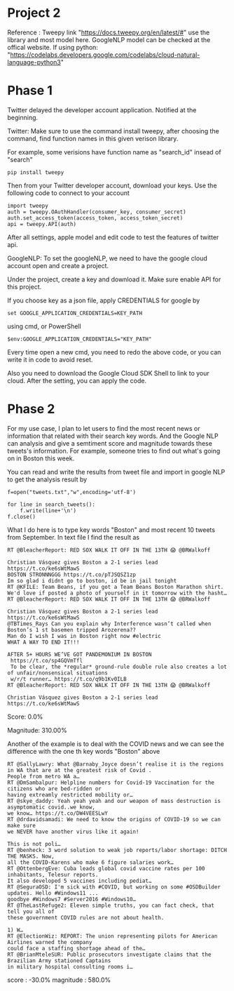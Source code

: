 # Project 2
Reference : Tweepy link "https://docs.tweepy.org/en/latest/#" use the library and most model here. GoogleNLP model can be checked at the offical website. If using python: "https://codelabs.developers.google.com/codelabs/cloud-natural-language-python3"
# Phase 1
Twitter delayed the developer account application. Notified at the beginning.

Twitter:
Make sure to use the command install tweepy, after choosing the command, find function names in this given verison library.

For example, some verisions have function name as "search_id" insead of "search"
```
pip install tweepy
```
Then from your Twitter developer account, download your keys. Use the following code to connect to your account
```
import tweepy
auth = tweepy.OAuthHandler(consumer_key, consumer_secret)
auth.set_access_token(access_token, access_token_secret)
api = tweepy.API(auth)
```
After all settings, apple model and edit code to test the features of twitter api.

GoogleNLP:
To set the googleNLP, we need to have the google cloud account open and create a project. 

Under the project, create a key and download it. Make sure enable API for this project.

If you choose key as a json file, apply CREDENTIALS for google by
```
set GOOGLE_APPLICATION_CREDENTIALS=KEY_PATH
```
using cmd, or PowerShell
```
$env:GOOGLE_APPLICATION_CREDENTIALS="KEY_PATH"
```
Every time open a new cmd, you need to redo the above code, or you can write it in code to avoid reset.

Also you need to download the Google Cloud SDK Shell to link to your cloud. After the setting, you can apply the code.
# Phase 2
For my use case, I plan to let users to find the most recent news or information that related with their search key words. And the Google NLP can analysis and give a semtiment score and magnitude towards these tweets's  information. For example, someone tries to find out what's going on in Boston this week.

You can read and write the results from tweet file and import in google NLP to get the analysis result by
```
f=open("tweets.txt","w",encoding='utf-8')
     
for line in search_tweets():
    f.write(line+'\n')
f.close()
```
What I do here is to type key words "Boston" and most recent 10 tweets from September.
In text file I find the result as

```
RT @BleacherReport: RED SOX WALK IT OFF IN THE 13TH 😱 @BRWalkoff

Christian Vásquez gives Boston a 2-1 series lead https://t.co/ke6sWtMawS
BOSTON STRONNNGGG https://t.co/pTJSQSZ1zp
Im so glad i didnt go to boston, id be in jail tonight
RT @KFILE: Team Beans, if you got a Team Beans Boston Marathon shirt. 
We'd love if posted a photo of yourself in it tomorrow with the hasht…
RT @BleacherReport: RED SOX WALK IT OFF IN THE 13TH 😱 @BRWalkoff

Christian Vásquez gives Boston a 2-1 series lead https://t.co/ke6sWtMawS
@TBTimes_Rays Can you explain why Interference wasn’t called when Boston’s 1 st basemen tripped Arozerena??
Man do I wish I was in Boston right now #electric
WHAT A WAY TO END IT!!!

AFTER 5+ HOURS WE’VE GOT PANDEMONIUM IN BOSTON 
 https://t.co/sp4GQVmTfl
 To be clear, the *regular* ground-rule double rule also creates a lot of unfair/nonsensical situations 
 w/r/t runner… https://t.co/q9b1Kv0ILB
RT @BleacherReport: RED SOX WALK IT OFF IN THE 13TH 😱 @BRWalkoff

Christian Vásquez gives Boston a 2-1 series lead https://t.co/ke6sWtMawS

```
Score: 0.0%

Magnitude: 310.00%

Another of the example is to deal with the COVID news and we can see the difference with the one th key words "Boston" above
```
RT @SallyLawry: What @Barnaby_Joyce doesn’t realise it is the regions in WA that are at the greatest risk of Covid .
People from metro WA a…
RT @DmSambalpur: Helpline numbers for Covid-19 Vaccination for the  citizens who are bed-ridden or 
having extreamly restricted mobility or…
RT @skye_daddy: Yeah yeah yeah and our weapon of mass destruction is asymptomatic covid..we know, 
we know… https://t.co/DW4VEESLwY
RT @drdavidsamadi: We need to know the origins of COVID-19 so we can make sure 
we NEVER have another virus like it again!

This is not poli…
RT @benheck: 3 word solution to weak job reports/labor shortage: DITCH THE MASKS. Now, 
all the COVID-Karens who make 6 figure salaries work…
RT @OttenbergEve: Cuba leads global covid vaccine rates per 100 inhabitants, Telesur reports. 
It also developed 5 vaccines including pediat…
RT @SeguraOSD: I'm sick with #COVID, but working on some #OSDBuilder updates. Hello #Windows11 ... 
goodbye #Windows7 #Server2016 #Windows10…
RT @TheLastRefuge2: Eleven simple truths, you can fact check, that tell you all of 
these government COVID rules are not about health.

1) W…
RT @ElectionWiz: REPORT: The union representing pilots for American Airlines warned the company 
could face a staffing shortage ahead of the…
RT @BrianMteleSUR: Public prosecutors investigate claims that the Brazilian Army stationed Captains 
in military hospital consulting rooms i…
```

score     : -30.0%
magnitude : 580.0%


